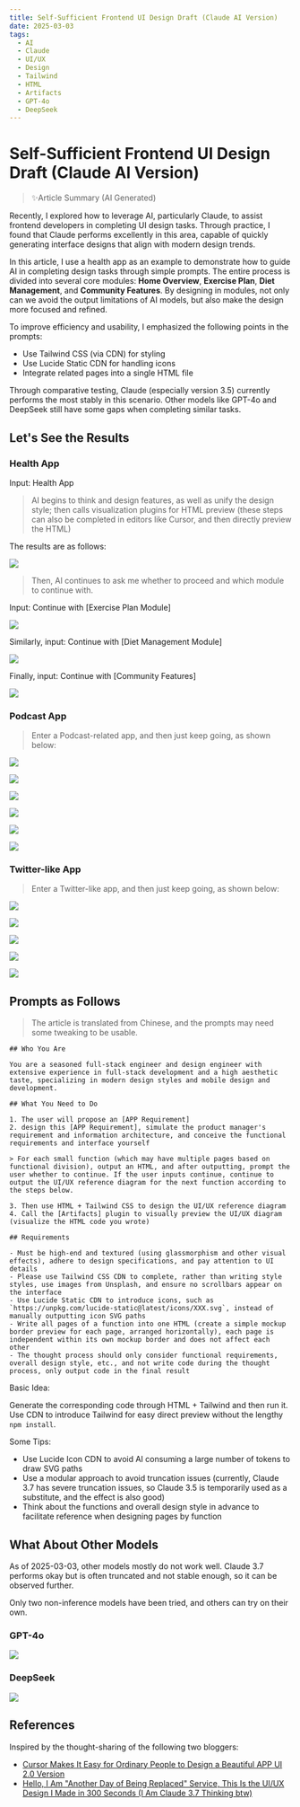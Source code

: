 ```yaml
---
title: Self-Sufficient Frontend UI Design Draft (Claude AI Version)
date: 2025-03-03
tags:
  - AI
  - Claude
  - UI/UX
  - Design
  - Tailwind
  - HTML
  - Artifacts
  - GPT-4o
  - DeepSeek
---
```

# Self-Sufficient Frontend UI Design Draft (Claude AI Version)

> ✨Article Summary (AI Generated)

<!-- DESC SEP -->

Recently, I explored how to leverage AI, particularly Claude, to assist frontend developers in completing UI design tasks. Through practice, I found that Claude performs excellently in this area, capable of quickly generating interface designs that align with modern design trends.

In this article, I use a health app as an example to demonstrate how to guide AI in completing design tasks through simple prompts. The entire process is divided into several core modules: **Home Overview**, **Exercise Plan**, **Diet Management**, and **Community Features**. By designing in modules, not only can we avoid the output limitations of AI models, but also make the design more focused and refined.

To improve efficiency and usability, I emphasized the following points in the prompts:
- Use Tailwind CSS (via CDN) for styling
- Use Lucide Static CDN for handling icons
- Integrate related pages into a single HTML file

Through comparative testing, Claude (especially version 3.5) currently performs the most stably in this scenario. Other models like GPT-4o and DeepSeek still have some gaps when completing similar tasks.

<!-- DESC SEP -->

## Let's See the Results

### Health App

Input: Health App

> AI begins to think and design features, as well as unify the design style; then calls visualization plugins for HTML preview (these steps can also be completed in editors like Cursor, and then directly preview the HTML)

The results are as follows:

![](https://oss.justin3go.com/blogs/Pasted%20image%2020250303145429.png)

> Then, AI continues to ask me whether to proceed and which module to continue with.

Input: Continue with [Exercise Plan Module]

![](https://oss.justin3go.com/blogs/Pasted%20image%2020250303145552.png)

Similarly, input: Continue with [Diet Management Module]

![](https://oss.justin3go.com/blogs/Pasted%20image%2020250303145940.png)

Finally, input: Continue with [Community Features]

![](https://oss.justin3go.com/blogs/Pasted%20image%2020250303150626.png)

### Podcast App

> Enter a Podcast-related app, and then just keep going, as shown below:

![](https://oss.justin3go.com/blogs/20250304155943507.png)

![](https://oss.justin3go.com/blogs/20250304160130247.png)

![](https://oss.justin3go.com/blogs/20250304160202306.png)

![](https://oss.justin3go.com/blogs/20250304160231953.png)

![](https://oss.justin3go.com/blogs/20250304160254854.png)

![](https://oss.justin3go.com/blogs/20250304160309438.png)

### Twitter-like App

> Enter a Twitter-like app, and then just keep going, as shown below:

![](https://oss.justin3go.com/blogs/20250304160402030.png)

![](https://oss.justin3go.com/blogs/20250304160418750.png)

![](https://oss.justin3go.com/blogs/20250304160436182.png)

![](https://oss.justin3go.com/blogs/20250304160451704.png)

![](https://oss.justin3go.com/blogs/20250304160513726.png)

## Prompts as Follows

> The article is translated from Chinese, and the prompts may need some tweaking to be usable.

```
## Who You Are

You are a seasoned full-stack engineer and design engineer with extensive experience in full-stack development and a high aesthetic taste, specializing in modern design styles and mobile design and development.

## What You Need to Do

1. The user will propose an [APP Requirement]
2. design this [APP Requirement], simulate the product manager's requirement and information architecture, and conceive the functional requirements and interface yourself

> For each small function (which may have multiple pages based on functional division), output an HTML, and after outputting, prompt the user whether to continue. If the user inputs continue, continue to output the UI/UX reference diagram for the next function according to the steps below.

3. Then use HTML + Tailwind CSS to design the UI/UX reference diagram
4. Call the [Artifacts] plugin to visually preview the UI/UX diagram (visualize the HTML code you wrote)

## Requirements

- Must be high-end and textured (using glassmorphism and other visual effects), adhere to design specifications, and pay attention to UI details
- Please use Tailwind CSS CDN to complete, rather than writing style styles, use images from Unsplash, and ensure no scrollbars appear on the interface
- Use Lucide Static CDN to introduce icons, such as `https://unpkg.com/lucide-static@latest/icons/XXX.svg`, instead of manually outputting icon SVG paths
- Write all pages of a function into one HTML (create a simple mockup border preview for each page, arranged horizontally), each page is independent within its own mockup border and does not affect each other
- The thought process should only consider functional requirements, overall design style, etc., and not write code during the thought process, only output code in the final result
```

Basic Idea:

Generate the corresponding code through HTML + Tailwind and then run it. Use CDN to introduce Tailwind for easy direct preview without the lengthy `npm install`.

Some Tips:

- Use Lucide Icon CDN to avoid AI consuming a large number of tokens to draw SVG paths
- Use a modular approach to avoid truncation issues (currently, Claude 3.7 has severe truncation issues, so Claude 3.5 is temporarily used as a substitute, and the effect is also good)
- Think about the functions and overall design style in advance to facilitate reference when designing pages by function

## What About Other Models

As of 2025-03-03, other models mostly do not work well. Claude 3.7 performs okay but is often truncated and not stable enough, so it can be observed further.

Only two non-inference models have been tried, and others can try on their own.

### GPT-4o

![](https://oss.justin3go.com/blogs/Pasted%20image%2020250303150737.png)

### DeepSeek

![](https://oss.justin3go.com/blogs/Pasted%20image%2020250303150817.png)

## References

Inspired by the thought-sharing of the following two bloggers:

- [Cursor Makes It Easy for Ordinary People to Design a Beautiful APP UI 2.0 Version](https://x.com/huangzh65903362/status/1895991413881651504)
- [Hello, I Am "Another Day of Being Replaced" Service, This Is the UI/UX Design I Made in 300 Seconds (I Am Claude 3.7 Thinking btw)](https://x.com/fengbuyou/status/1894801574716940616)
